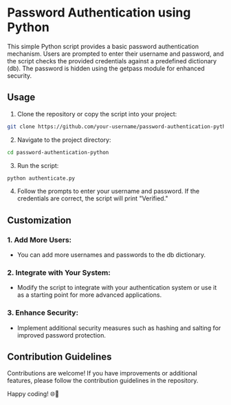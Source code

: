 # Password Authentication using Python
This simple Python script provides a basic password authentication mechanism. Users are prompted to enter their username and password, and the script checks the provided credentials against a predefined dictionary (db). The password is hidden using the getpass module for enhanced security.

## Usage
1. Clone the repository or copy the script into your project:

```bash
git clone https://github.com/your-username/password-authentication-python.git
```
2. Navigate to the project directory:

```bash
cd password-authentication-python
```
3. Run the script:

```bash
python authenticate.py
```
4. Follow the prompts to enter your username and password. If the credentials are correct, the script will print "Verified."

## Customization
### 1. Add More Users:
- You can add more usernames and passwords to the db dictionary.
### 2. Integrate with Your System:
- Modify the script to integrate with your authentication system or use it as a starting point for more advanced applications.
### 3. Enhance Security:
- Implement additional security measures such as hashing and salting for improved password protection.
## Contribution Guidelines
Contributions are welcome! If you have improvements or additional features, please follow the contribution guidelines in the repository.

Happy coding! 🌐🔐
